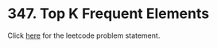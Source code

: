 # 347. Top K Frequent Elements

Click [here](https://leetcode.com/problems/top-k-frequent-elements/) for the leetcode problem statement.
